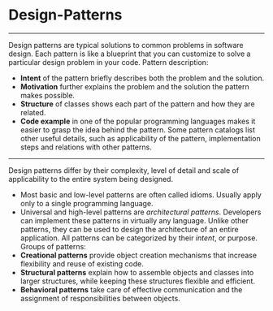 # Design-Patterns
---
Design patterns are typical solutions to common problems in software design. 
Each pattern is like a blueprint that you can customize to solve a particular design problem in your code.
Pattern description:
- **Intent** of the pattern briefly describes both the problem and the solution.
- **Motivation** further explains the problem and the solution the pattern makes possible.
- **Structure** of classes shows each part of the pattern and how they are related.
- **Code example** in one of the popular programming languages makes it easier to grasp the idea behind the pattern.
Some pattern catalogs list other useful details, such as applicability of the pattern, implementation steps and relations with other patterns.
---
Design patterns differ by their complexity, level of detail and scale of applicability to the entire system being designed.
- Most basic and low-level patterns are often called idioms. Usually apply only to a single programming language.
- Universal and high-level patterns are *architectural patterns*. Developers can implement these patterns in virtually any language. Unlike other patterns, they can be used to design the architecture of an entire application.
All patterns can be categorized by their *intent*, or purpose. 
Groups of patterns:
- **Creational patterns** provide object creation mechanisms that increase flexibility and reuse of existing code.
- **Structural patterns** explain how to assemble objects and classes into larger structures, while keeping these structures flexible and efficient.
- **Behavioral patterns** take care of effective communication and the assignment of responsibilities between objects.